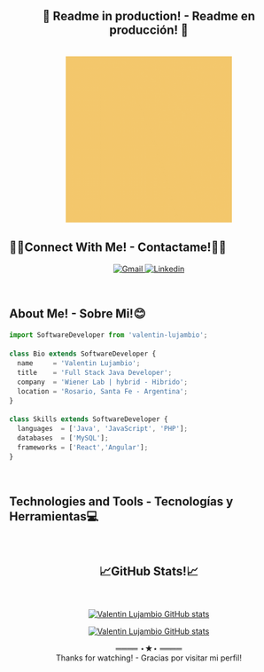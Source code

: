 <div align="center">

## 🚧 Readme in production! - Readme en producción! 🚧
<br>
</div>

<!-- Header -->
<div align="center">
<img src="Hi!.gif" alt="Valentin Lujambio"  width="300" height="300"/>
</div>

## 🤝🏻Connect With Me! - Contactame!🤝🏻
<!-- Social Links -->
<p align="center">
    <!-- Gmail -->
    <a href="mailto:valentin.lujambio@gmail.com" target="_blank"><img alt="Gmail"
            src="https://img.shields.io/badge/-Gmail-EA4335?style=flat-square&logo=Gmail&logoColor=white">
    </a>
    <!-- Linkedin -->
    <a href="https://www.linkedin.com/in/valentin-lujambio/" target="_blank"><img alt="Linkedin"
            src="https://img.shields.io/badge/-Linkedin-0A66C2?style=flat-square&logo=Linkedin&logoColor=white">
    </a>
</p>
<br>

## About Me! - Sobre Mi!😊
```js
import SoftwareDeveloper from 'valentin-lujambio';

class Bio extends SoftwareDeveloper {
  name     = 'Valentin Lujambio';
  title    = 'Full Stack Java Developer';
  company  = 'Wiener Lab | hybrid - Hibrido';
  location = 'Rosario, Santa Fe - Argentina';
}

class Skills extends SoftwareDeveloper {
  languages  = ['Java', 'JavaScript', 'PHP'];
  databases  = ['MySQL'];
  frameworks = ['React','Angular'];
}
```
<br>

## Technologies and Tools - Tecnologías y Herramientas💻
<br>

<!-- GitHub Stats -->
<div align="center">

## 📈GitHub Stats!📈
<br>

[![Valentin Lujambio GitHub stats](https://github-readme-stats.vercel.app/api?username=pachulujambio&show_icons=true&theme=merko)](https://github.com/pachulujambio)

[![Valentin Lujambio GitHub stats](https://github-readme-stats.vercel.app/api/top-langs/?username=pachulujambio&layout=compact&theme=merko)](https://github.com/pachulujambio)
</div>

<div align="center">
        ════ ⋆★⋆ ════
        <br>
        Thanks for watching! - Gracias por visitar mi perfil!
</div>



